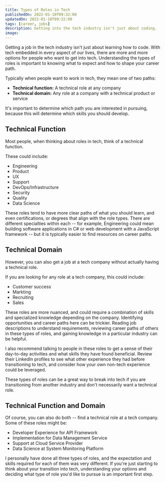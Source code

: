 ```yaml
---
title: Types of Roles in Tech
publishedOn: 2022-01-10T09:32:00
updatedOn: 2022-01-10T09:32:00
tags: [career, jobs]
description: Getting into the tech industry isn't just about coding.
image: 
---
```


Getting a job in the tech industry isn't just about learning how to code. With tech embedded in every aspect of our lives, there are more and more options for people who want to get into tech. Understanding the types of roles is important to knowing what to expect and how to shape your career path.

Typically when people want to work in tech, they mean one of two paths:

- **Technical function:** A technical role at any company
- **Technical domain:** Any role at a company with a technical product or service

It's important to determine which path you are interested in pursuing, because this will determine which skills you should develop.

## Technical Function

Most people, when thinking about roles in tech, think of a technical function. 

These could include:

- Engineering
- Product
- UX
- Support
- DevOps/Infrastructure
- Security
- Quality
- Data Science

These roles tend to have more clear paths of what you should learn, and even certifications, or degrees that align with the role types. There are different specialties within each -- for example, Engineering could mean building software applications in C# or web development with a JavaScript framework -- but it is typically easier to find resources on career paths.

## Technical Domain

However, you can also get a job at a tech company without actually having a technical role.

If you are looking for any role at a tech company, this could include:

- Customer success
- Markting
- Recruiting
- Sales

These roles are more nuanced, and could require a combination of skills and specialized knowledge depending on the company. Identifying opportunities and career paths here can be trickier. Reading job descriptions to understand requirements, reviewing career paths of others in these types of roles, and gaining knowledge in a particular industry can be helpful. 

I also recommend talking to people in these roles to get a sense of their day-to-day activities and what skills they have found beneficial. Review their LinkedIn profiles to see what other experience they had before transitioning to tech, and consider how your own non-tech experience could be leveraged.

These types of roles can be a great way to break into tech if you are transitioning from another industry and don't necessarily want a technical role.

## Technical Function and Domain

Of course, you can also do both -- find a technical role at a tech company. Some of these roles might be:

- Developer Experience for API Framework
- Implementation for Data Management Service
- Support at Cloud Service Provider
- Data Science at System Monitoring Platform 

I personally have done all three types of roles, and the expectation and skills required for each of them was very different. If you're just starting to think about your transition into tech, understanding your options and deciding what type of role you'd like to pursue is an important first step. 